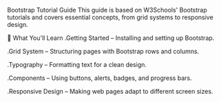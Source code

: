 Bootstrap Tutorial Guide
This guide is based on W3Schools' Bootstrap tutorials and covers essential concepts, from grid systems to responsive design.

📌 What You'll Learn
.Getting Started – Installing and setting up Bootstrap.

.Grid System – Structuring pages with Bootstrap rows and columns.

.Typography – Formatting text for a clean design.

.Components – Using buttons, alerts, badges, and progress bars.

.Responsive Design – Making web pages adapt to different screen sizes.
